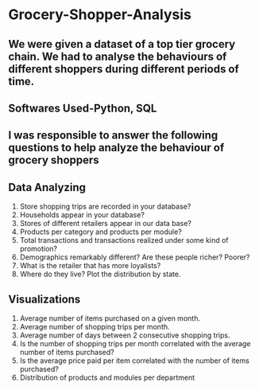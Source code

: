 # Grocery-Shopper-Analysis

## We were given a dataset of a top tier grocery chain. We had to analyse the behaviours of different shoppers during different periods of time.

## Softwares Used-Python, SQL


## I was responsible to answer the following questions to help analyze the behaviour of grocery shoppers

## Data Analyzing
  1. Store shopping trips are recorded in your database?  
  2. Households appear in your database?
  3. Stores of different retailers appear in our data base?
  4. Products per category and products per module?
  5. Total transactions and transactions realized under some kind of promotion?
  6. Demographics remarkably different? Are these people richer? Poorer?
  7. What is the retailer that has more loyalists?
  8. Where do they live? Plot the distribution by state.

## Visualizations
  1. Average number of items purchased on a given month.
  2. Average number of shopping trips per month.
  3. Average number of days between 2 consecutive shopping trips.
  4. Is the number of shopping trips per month correlated with the average number of items purchased?
  5. Is the average price paid per item correlated with the number of items purchased?
  6. Distribution of products and modules per department

